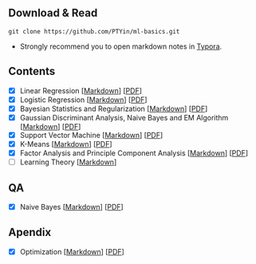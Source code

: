 ## Download & Read
```shell
git clone https://github.com/PTYin/ml-basics.git
```
- Strongly recommend you to open markdown notes in [Typora](https://typora.io/).

## Contents
- [x] Linear Regression [[Markdown](src/Regression.md)] [[PDF](pdf/Regression.pdf)]
- [x] Logistic Regression [[Markdown](src/Logistic.md)] [[PDF](pdf/Logistic.pdf)]
- [x] Bayesian Statistics and Regularization [[Markdown](src/Regularization.md)] [[PDF](pdf/Regularization.pdf)]
- [x] Gaussian Discriminant Analysis, Naive Bayes and EM Algorithm [[Markdown](src/NaiveBayes.md)] [[PDF](pdf/NaiveBayes.pdf)]
- [x] Support Vector Machine [[Markdown](src/SVM.md)] [[PDF](pdf/SVM.pdf)]
- [x] K-Means [[Markdown](src/KMeans.md)] [[PDF](pdf/KMeans.pdf)]
- [x] Factor Analysis and Principle Component Analysis [[Markdown](src/PCA.md)] [[PDF](pdf/PCA.pdf)]
- [ ] Learning Theory [[Markdown]()]

## QA

- [x] Naive Bayes [[Markdown](src/questions/NaiveBayes.md)] [[PDF](pdf/questions/NaiveBayes.pdf)]

## Apendix

- [x] Optimization [[Markdown](src/Optimization.md)] [[PDF](pdf/Optimization.pdf)]

